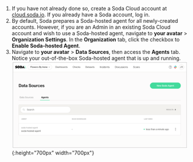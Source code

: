 1. If you have not already done so, create a Soda Cloud account at <a href="https://cloud.soda.io/signup?utm_source=docs" target="_blank"> cloud.soda.io</a>. If you already have a Soda account, log in.
2. By default, Soda prepares a Soda-hosted agent for all newly-created accounts. However, if you are an Admin in an existing Soda Cloud account and wish to use a Soda-hosted agent, navigate to **your avatar** > **Organization Settings**. In the **Organization** tab, click the checkbox to **Enable Soda-hosted Agent**. 
3. Navigate to **your avatar** > **Data Sources**, then access the **Agents** tab. Notice your out-of-the-box Soda-hosted agent that is up and running. <br />
![soda-hosted-agent](/assets/images/soda-hosted-agent.png){:height="700px" width="700px"}